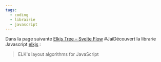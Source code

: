 ```yaml
---
tags:
  - coding
  - librairie
  - javascript
---
```

Dans la page suivante [Elkjs Tree – Svelte Flow](https://svelteflow.dev/examples/layout/elkjs) #JaiDécouvert la librarie Javascript [elkjs](https://github.com/kieler/elkjs) :

> ELK's layout algorithms for JavaScript